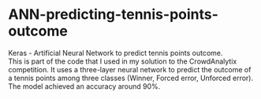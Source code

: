 # ANN-predicting-tennis-points-outcome
Keras - Artificial Neural Network to predict tennis points outcome. <br>
This is part of the code that I used in my solution to the CrowdAnalytix competition. It uses a three-layer neural network to predict the outcome of a tennis points among three classes (Winner, Forced error, Unforced error). The model achieved an accuracy around 90%.
